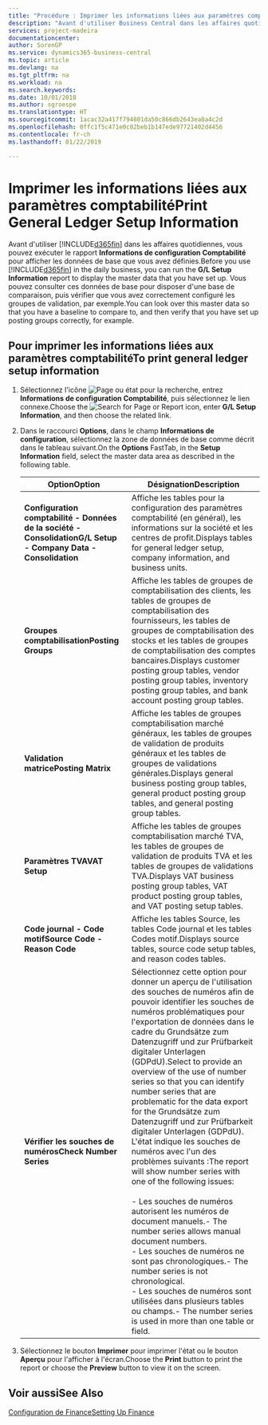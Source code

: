 ```yaml
---
title: "Procédure : Imprimer les informations liées aux paramètres comptabilité"
description: "Avant d'utiliser Business Central dans les affaires quotidiennes, vous pouvez exécuter le rapport Informations de configuration Comptabilité pour afficher les données de base que vous avez définies."
services: project-madeira
documentationcenter: 
author: SorenGP
ms.service: dynamics365-business-central
ms.topic: article
ms.devlang: na
ms.tgt_pltfrm: na
ms.workload: na
ms.search.keywords: 
ms.date: 10/01/2018
ms.author: sgroespe
ms.translationtype: HT
ms.sourcegitcommit: 1acac32a417f794801da50c866db2643ea0a4c2d
ms.openlocfilehash: 0ffc1f5c471e0c02beb1b147ede97721402d4456
ms.contentlocale: fr-ch
ms.lasthandoff: 01/22/2019

---
```

# <a name="print-general-ledger-setup-information"></a><span data-ttu-id="0804d-103">Imprimer les informations liées aux paramètres comptabilité</span><span class="sxs-lookup"><span data-stu-id="0804d-103">Print General Ledger Setup Information</span></span>
<span data-ttu-id="0804d-104">Avant d'utiliser [!INCLUDE[d365fin](../../includes/d365fin_md.md)] dans les affaires quotidiennes, vous pouvez exécuter le rapport **Informations de configuration Comptabilité** pour afficher les données de base que vous avez définies.</span><span class="sxs-lookup"><span data-stu-id="0804d-104">Before you use [!INCLUDE[d365fin](../../includes/d365fin_md.md)] in the daily business, you can run the **G/L Setup Information** report to display the master data that you have set up.</span></span> <span data-ttu-id="0804d-105">Vous pouvez consulter ces données de base pour disposer d'une base de comparaison, puis vérifier que vous avez correctement configuré les groupes de validation, par exemple.</span><span class="sxs-lookup"><span data-stu-id="0804d-105">You can look over this master data so that you have a baseline to compare to, and then verify that you have set up posting groups correctly, for example.</span></span>  

## <a name="to-print-general-ledger-setup-information"></a><span data-ttu-id="0804d-106">Pour imprimer les informations liées aux paramètres comptabilité</span><span class="sxs-lookup"><span data-stu-id="0804d-106">To print general ledger setup information</span></span>  

1.  <span data-ttu-id="0804d-107">Sélectionnez l'icône ![Page ou état pour la recherche](../../media/ui-search/search_small.png "Page ou état pour la recherche"), entrez **Informations de configuration Comptabilité**, puis sélectionnez le lien connexe.</span><span class="sxs-lookup"><span data-stu-id="0804d-107">Choose the ![Search for Page or Report](../../media/ui-search/search_small.png "Search for Page or Report icon") icon, enter **G/L Setup Information**, and then choose the related link.</span></span>  
2.  <span data-ttu-id="0804d-108">Dans le raccourci **Options**, dans le champ **Informations de configuration**, sélectionnez la zone de données de base comme décrit dans le tableau suivant.</span><span class="sxs-lookup"><span data-stu-id="0804d-108">On the **Options** FastTab, in the **Setup Information** field, select the master data area as described in the following table.</span></span>  

    |<span data-ttu-id="0804d-109">Option</span><span class="sxs-lookup"><span data-stu-id="0804d-109">Option</span></span>|<span data-ttu-id="0804d-110">Désignation</span><span class="sxs-lookup"><span data-stu-id="0804d-110">Description</span></span>|  
    |-------------------------------------|---------------------------------------|  
    |<span data-ttu-id="0804d-111">**Configuration comptabilité - Données de la société - Consolidation**</span><span class="sxs-lookup"><span data-stu-id="0804d-111">**G/L Setup - Company Data - Consolidation**</span></span>|<span data-ttu-id="0804d-112">Affiche les tables pour la configuration des paramètres comptabilité (en général), les informations sur la société et les centres de profit.</span><span class="sxs-lookup"><span data-stu-id="0804d-112">Displays tables for general ledger setup, company information, and business units.</span></span>|  
    |<span data-ttu-id="0804d-113">**Groupes comptabilisation**</span><span class="sxs-lookup"><span data-stu-id="0804d-113">**Posting Groups**</span></span>|<span data-ttu-id="0804d-114">Affiche les tables de groupes de comptabilisation des clients, les tables de groupes de comptabilisation des fournisseurs, les tables de groupes de comptabilisation des stocks et les tables de groupes de comptabilisation des comptes bancaires.</span><span class="sxs-lookup"><span data-stu-id="0804d-114">Displays customer posting group tables, vendor posting group tables, inventory posting group tables, and bank account posting group tables.</span></span>|  
    |<span data-ttu-id="0804d-115">**Validation matrice**</span><span class="sxs-lookup"><span data-stu-id="0804d-115">**Posting Matrix**</span></span>|<span data-ttu-id="0804d-116">Affiche les tables de groupes comptabilisation marché généraux, les tables de groupes de validation de produits généraux et les tables de groupes de validations générales.</span><span class="sxs-lookup"><span data-stu-id="0804d-116">Displays general business posting group tables, general product posting group tables, and general posting group tables.</span></span>|  
    |<span data-ttu-id="0804d-117">**Paramètres TVA**</span><span class="sxs-lookup"><span data-stu-id="0804d-117">**VAT Setup**</span></span>|<span data-ttu-id="0804d-118">Affiche les tables de groupes comptabilisation marché TVA, les tables de groupes de validation de produits TVA et les tables de groupes de validations TVA.</span><span class="sxs-lookup"><span data-stu-id="0804d-118">Displays VAT business posting group tables, VAT product posting group tables, and VAT posting setup tables.</span></span>|  
    |<span data-ttu-id="0804d-119">**Code journal - Code motif**</span><span class="sxs-lookup"><span data-stu-id="0804d-119">**Source Code - Reason Code**</span></span>|<span data-ttu-id="0804d-120">Affiche les tables Source, les tables Code journal et les tables Codes motif.</span><span class="sxs-lookup"><span data-stu-id="0804d-120">Displays source tables, source code setup tables, and reason codes tables.</span></span>|  
    |<span data-ttu-id="0804d-121">**Vérifier les souches de numéros**</span><span class="sxs-lookup"><span data-stu-id="0804d-121">**Check Number Series**</span></span>|<span data-ttu-id="0804d-122">Sélectionnez cette option pour donner un aperçu de l'utilisation des souches de numéros afin de pouvoir identifier les souches de numéros problématiques pour l'exportation de données dans le cadre du Grundsätze zum Datenzugriff und zur Prüfbarkeit digitaler Unterlagen (GDPdU).</span><span class="sxs-lookup"><span data-stu-id="0804d-122">Select to provide an overview of the use of number series so that you can identify number series that are problematic for the data export for the Grundsätze zum Datenzugriff und zur Prüfbarkeit digitaler Unterlagen (GDPdU).</span></span> <span data-ttu-id="0804d-123">L'état indique les souches de numéros avec l'un des problèmes suivants :</span><span class="sxs-lookup"><span data-stu-id="0804d-123">The report will show number series with one of the following issues:</span></span><br /><br /> <span data-ttu-id="0804d-124">-   Les souches de numéros autorisent les numéros de document manuels.</span><span class="sxs-lookup"><span data-stu-id="0804d-124">-   The number series allows manual document numbers.</span></span><br /><span data-ttu-id="0804d-125">-   Les souches de numéros ne sont pas chronologiques.</span><span class="sxs-lookup"><span data-stu-id="0804d-125">-   The number series is not chronological.</span></span><br /><span data-ttu-id="0804d-126">-   Les souches de numéros sont utilisées dans plusieurs tables ou champs.</span><span class="sxs-lookup"><span data-stu-id="0804d-126">-   The number series is used in more than one table or field.</span></span>|  

3.  <span data-ttu-id="0804d-127">Sélectionnez le bouton **Imprimer** pour imprimer l'état ou le bouton **Aperçu** pour l'afficher à l'écran.</span><span class="sxs-lookup"><span data-stu-id="0804d-127">Choose the **Print** button to print the report or choose the **Preview** button to view it on the screen.</span></span>  

## <a name="see-also"></a><span data-ttu-id="0804d-128">Voir aussi</span><span class="sxs-lookup"><span data-stu-id="0804d-128">See Also</span></span>  
[<span data-ttu-id="0804d-129">Configuration de Finance</span><span class="sxs-lookup"><span data-stu-id="0804d-129">Setting Up Finance</span></span>](../../finance-setup-finance.md)

